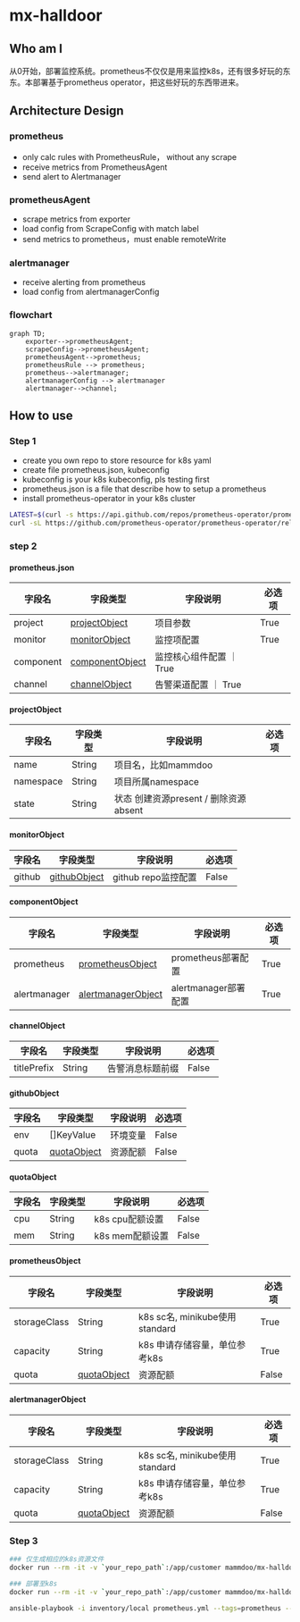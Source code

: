 # mx-halldoor

## Who am I
从0开始，部署监控系统。prometheus不仅仅是用来监控k8s，还有很多好玩的东东。本部署基于prometheus operator，把这些好玩的东西带进来。

## Architecture Design

### prometheus
- only calc rules with PrometheusRule， without any scrape 
- receive metrics from PrometheusAgent
- send alert to Alertmanager

### prometheusAgent
- scrape metrics from exporter
- load config from ScrapeConfig with match label
- send metrics to prometheus，must enable remoteWrite

### alertmanager
- receive alerting from prometheus
- load config from alertmanagerConfig

### flowchart
```mermaid
graph TD;
    exporter-->prometheusAgent;
    scrapeConfig-->prometheusAgent;
    prometheusAgent-->prometheus;
    prometheusRule --> prometheus;
    prometheus-->alertmanager;
    alertmanagerConfig --> alertmanager
    alertmanager-->channel;
```

## How to use

### Step 1
- create you own repo to store resource for k8s yaml
- create file prometheus.json, kubeconfig
- kubeconfig is your k8s kubeconfig, pls testing first
- prometheus.json is a file that describe how to setup a prometheus
- install prometheus-operator in your k8s cluster
```bash
LATEST=$(curl -s https://api.github.com/repos/prometheus-operator/prometheus-operator/releases/latest | jq -cr .tag_name)
curl -sL https://github.com/prometheus-operator/prometheus-operator/releases/download/${LATEST}/bundle.yaml | kubectl create -f -
```

### step 2
#### prometheus.json

| 字段名   | 字段类型  | 字段说明 | 必选项 |
|---------|----------|---------|--------|
| project | [projectObject](#projectObject) | 项目参数 | True |
| monitor | [monitorObject](#monitorObject) | 监控项配置 | True |
| component | [componentObject](#componentObject) | 监控核心组件配置 ｜ True |
| channel | [channelObject](#channelObject) | 告警渠道配置 ｜ True |

#### projectObject

| 字段名   | 字段类型  | 字段说明 | 必选项 |
|---------|----------|---------|--------|
| name | String      | 项目名，比如mammdoo|
| namespace | String | 项目所属namespace |
| state | String | 状态 创建资源present / 删除资源absent |

#### monitorObject

| 字段名   | 字段类型  | 字段说明 | 必选项 |
|---------|----------|---------|--------|
| github | [githubObject](#githubObject) | github repo监控配置 | False |

#### componentObject

| 字段名   | 字段类型  | 字段说明 | 必选项 |
|---------|----------|---------|--------|
| prometheus | [prometheusObject](#prometheusObject) | prometheus部署配置 | True |
| alertmanager | [alertmanagerObject](#alertmanagerObject) | alertmanager部署配置 | True |

#### channelObject

| 字段名   | 字段类型  | 字段说明 | 必选项 |
|---------|----------|---------|--------|
| titlePrefix | String | 告警消息标题前缀 | False |

#### githubObject

| 字段名   | 字段类型  | 字段说明 | 必选项 |
|---------|----------|---------|--------|
| env | []KeyValue | 环境变量 | False |
| quota | [quotaObject](#quotaObject) | 资源配额 | False |

#### quotaObject

| 字段名   | 字段类型  | 字段说明 | 必选项 |
|---------|----------|---------|--------|
| cpu | String | k8s cpu配额设置 | False |
| mem | String | k8s mem配额设置 | False |

#### prometheusObject

| 字段名   | 字段类型  | 字段说明 | 必选项 |
|---------|----------|---------|--------|
| storageClass | String | k8s sc名, minikube使用standard | True |
| capacity | String | k8s 申请存储容量，单位参考k8s | True |
| quota | [quotaObject](#quotaObject) | 资源配额 | False |

#### alertmanagerObject

| 字段名   | 字段类型  | 字段说明 | 必选项 |
|---------|----------|---------|--------|
| storageClass | String | k8s sc名, minikube使用standard | True |
| capacity | String | k8s 申请存储容量，单位参考k8s | True |
| quota | [quotaObject](#quotaObject) | 资源配额 | False |


### Step 3
```bash
### 仅生成相应的k8s资源文件
docker run --rm -it -v `your_repo_path`:/app/customer mammdoo/mx-halldoor:latest

### 部署至k8s
docker run --rm -it -v `your_repo_path`:/app/customer mammdoo/mx-halldoor:latest sh

ansible-playbook -i inventory/local prometheus.yml --tags=prometheus --extra="@customer/prometheus.json"
```